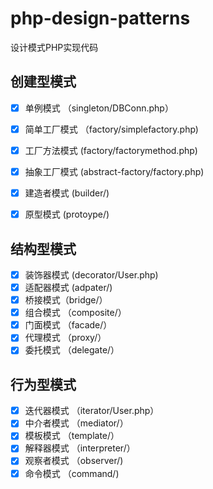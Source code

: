 # php-design-patterns

设计模式PHP实现代码

## 创建型模式

- [x] 单例模式 （singleton/DBConn.php）
- [x] 简单工厂模式 （factory/simplefactory.php)
- [x] 工厂方法模式  (factory/factorymethod.php)
- [x] 抽象工厂模式 (abstract-factory/factory.php)
- [x] 建造者模式 (builder/)
- [x] 原型模式 (protoype/)


## 结构型模式

- [x] 装饰器模式  (decorator/User.php)
- [x] 适配器模式  (adpater/)
- [x] 桥接模式（bridge/）
- [x] 组合模式 （composite/）
- [x] 门面模式 （facade/）
- [x] 代理模式 （proxy/）
- [x] 委托模式 （delegate/）

## 行为型模式

- [x] 迭代器模式  （iterator/User.php）
- [x] 中介者模式  （mediator/）
- [x] 模板模式  （template/）
- [x] 解释器模式 （interpreter/）
- [x] 观察者模式 （observer/)
- [x] 命令模式 （command/) 
